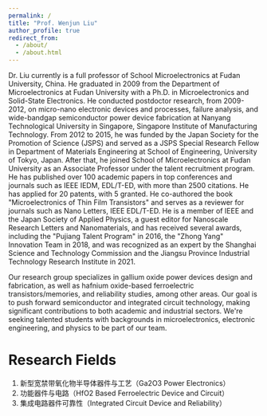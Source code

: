 ```yaml
---
permalink: /
title: "Prof. Wenjun Liu"
author_profile: true
redirect_from: 
  - /about/
  - /about.html
---
```


Dr. Liu currently is a full professor of School Microelectronics at Fudan University, China. He graduated in 2009 from the Department of Microelectronics at Fudan University with a Ph.D. in Microelectronics and Solid-State Electronics. He conducted postdoctor research, from 2009-2012, on micro-nano electronic devices and processes, failure analysis, and wide-bandgap semiconductor power device fabrication at Nanyang Technological University in Singapore, Singapore Institute of Manufacturing Technology. From 2012 to 2015, he was funded by the Japan Society for the Promotion of Science (JSPS) and served as a JSPS Special Research Fellow in Department of Materials Engineering at School of Engineering, University of Tokyo, Japan. After that, he joined School of Microelectronics at Fudan University as an Associate Professor under the talent recruitment program. He has published over 100 academic papers in top conferences and journals such as IEEE IEDM, EDL/T-ED, with more than 2500 citations. He has applied for 20 patents, with 5 granted. He co-authored the book "Microelectronics of Thin Film Transistors" and serves as a reviewer for journals such as Nano Letters, IEEE EDL/T-ED. He is a member of IEEE and the Japan Society of Applied Physics, a guest editor for Nanoscale Research Letters and Nanomaterials, and has received several awards, including the "Pujiang Talent Program" in 2016, the "Zhong Yang" Innovation Team in 2018, and was recognized as an expert by the Shanghai Science and Technology Commission and the Jiangsu Province Industrial Technology Research Institute in 2021.

Our research group specializes in gallium oxide power devices design and fabrication, as well as hafnium oxide-based ferroelectric transistors/memories, and reliability studies, among other areas. Our goal is to push forward semiconductor and integrated circuit technology, making significant contributions to both academic and industrial sectors. We're seeking talented students with backgrounds in microelectronics, electronic engineering, and physics to be part of our team. 

# Research Fields

1.	新型宽禁带氧化物半导体器件与工艺（Ga2O3 Power Electronics）
2.	功能器件与电路（HfO2 Based Ferroelectric Device and Circuit）
3.	集成电路器件可靠性（Integrated Circuit Device and Reliability）
